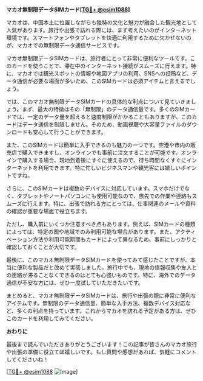 **マカオ無制限データSIMカード[[TG💪+ @esim1088](https://t.me/s/esim1088)]**

マカオは、中国本土に位置しながらも独特の文化と魅力が融合した観光地として人気があります。旅行や出張で訪れる際には、まず考えたいのがインターネット環境です。スマートフォンやタブレットを快適に利用するために欠かせないのが、マカオでの無制限データ通信サービスです。

マカオ無制限データSIMカードは、旅行者にとって非常に便利なツールです。このカードを使うことで、滞在中のインターネット接続がスムーズに行えます。特に、マカオでは観光スポットの情報や地図アプリの利用、SNSへの投稿など、データ通信が必要な場面が多いため、このSIMカードは必須アイテムと言えるでしょう。

では、このマカオ無制限データSIMカードの具体的な利点について見ていきましょう。まず、最大の特徴はその「無制限」のデータ通信量です。多くのSIMカードでは、一定のデータ量を超えると速度制限がかかることもありますが、このカードはデータ通信を制限しません。そのため、動画視聴や大容量ファイルのダウンロードも安心して行うことができます。

また、このSIMカードは簡単に入手できるのも魅力の一つです。空港や市内の販売店で購入できますし、オンラインでも事前に注文することが可能です。オンラインで購入する場合、現地到着後にすぐに使えるので、待ち時間なくすぐにインターネットを利用できます。特に忙しいビジネスマンや観光客には嬉しいポイントですね。

さらに、このSIMカードは複数のデバイスに対応しています。スマホだけでなく、タブレットやノートパソコンにも使用可能なので、旅先での作業や連絡もスムーズに行えます。特に、出張で訪れる方にとっては、仕事関連のメールや資料の確認が重要な場面で役立ちます。

ただし、購入前にいくつか注意すべき点もあります。例えば、SIMカードの種類によっては、特定の国や地域でのみ利用可能な場合があります。また、アクティベーション方法や利用可能期間もカードによって異なるため、事前にしっかりと確認しておくことが大切です。

最後に、このマカオ無制限データSIMカードを使ってみて感じたことですが、本当に便利な製品だと改めて実感しました。旅行中でも、現地の情報収集や友人との連絡が滞ることなくできるのはとても心強いものです。特に、海外でのデータ通信が不安な方には、ぜひ一度試していただきたいです。

まとめると、マカオ無制限データSIMカードは、旅行や出張の際に非常に便利なアイテムです。無制限のデータ通信量、簡単な入手方法、複数デバイス対応など、多くの利点を持っています。これからマカオを訪れる予定がある方は、ぜひこのカードを利用してみてください。

**おわりに**

最後まで読んでいただきありがとうございます！この記事が皆さんのマカオ旅行や出張の準備に役立てば嬉しいです。もし質問や感想があれば、気軽にコメントしてくださいね！

[[TG💪+ @esim1088](https://t.me/s/esim1088) ![Image](https://i.postimg.cc/Y0z9fWf4/image.png)]
